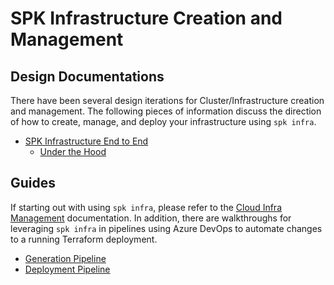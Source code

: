 # SPK Infrastructure Creation and Management

## Design Documentations

There have been several design iterations for Cluster/Infrastructure creation
and management. The following pieces of information discuss the direction of how
to create, manage, and deploy your infrastructure using `spk infra`.

- [SPK Infrastructure End to End](./spk-infra-end-to-end.md)
  - [Under the Hood](spk-infra-under-the-hood.md)

## Guides

If starting out with using `spk infra`, please refer to the
[Cloud Infra Management](./../cloud-infra-management.md) documentation. In
addition, there are walkthroughs for leveraging `spk infra` in pipelines using
Azure DevOps to automate changes to a running Terraform deployment.

- [Generation Pipeline](./spk-infra-generation-pipeline.md)
- [Deployment Pipeline](./spk-infra-deployment-pipeline.md)
